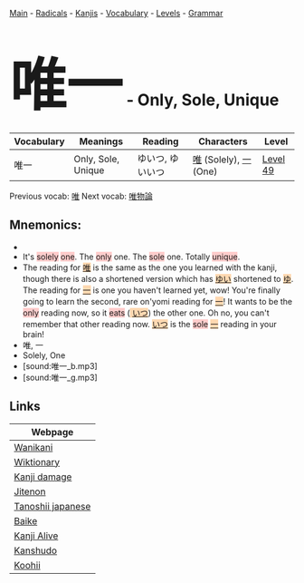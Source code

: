 <style> bigfont {font-size: 100px}</style>
[Main](../README.md) -
[Radicals](../radicals.md) -
[Kanjis](../kanjis.md) -
[Vocabulary](../vocabulary.md) -
[Levels](../levels.md) -
[Grammar](../grammar.md)
# <bigfont> 唯一</bigfont> - Only, Sole, Unique 

| Vocabulary | Meanings | Reading | Characters | Level |
| --- | --- | --- | --- | --- |
| 唯一 | Only, Sole, Unique | ゆいつ, ゆいいつ |  [唯](../kanjis/唯.md) (Solely), [一](../kanjis/一.md) (One) | [Level 49](../levels/wk_level49.md) |

Previous vocab: [唯](唯.md) Next vocab: [唯物論](唯物論.md) 

## Mnemonics:

* 
* It's <span style="background-color:#ffcccb"> solely</span> <span style="background-color:#ffcccb"> one</span>. The <span style="background-color:#ffcccb"> only</span> one. The <span style="background-color:#ffcccb"> sole</span> one. Totally <span style="background-color:#ffcccb"> unique</span>.
* The reading for <span style="background-color:#fed8b1"> [唯](https://jisho.org/search/唯)</span> is the same as the one you learned with the kanji, though there is also a shortened version which has <span style="background-color:#fed8b1"> [ゆい]([ゆ](https://jisho.org/search/ゆ)い)</span> shortened to <span style="background-color:#fed8b1"> [ゆ](https://jisho.org/search/ゆ)</span>. The reading for <span style="background-color:#fed8b1"> [一](https://jisho.org/search/一)</span> is one you haven't learned yet, wow! You're finally going to learn the second, rare on'yomi reading for <span style="background-color:#fed8b1"> [一](https://jisho.org/search/一)</span>! It wants to be the <span style="background-color:#ffcccb"> only</span> reading now, so it <span style="background-color:#ffcccb"> eats</span> (<span style="background-color:#fed8b1"> [いつ](https://jisho.org/search/いつ)</span>) the other one. Oh no, you can't remember that other reading now. <span style="background-color:#fed8b1"> [いつ](https://jisho.org/search/いつ)</span> is the <span style="background-color:#ffcccb"> sole</span> <span style="background-color:#fed8b1"> [一](https://jisho.org/search/一)</span> reading in your brain!
* 唯, 一
* Solely, One
* [sound:唯一_b.mp3]
* [sound:唯一_g.mp3]


## Links 

| Webpage |
| --- |
| [Wanikani          ](https://www.wanikani.com/kanji/唯一) |
| [Wiktionary        ](https://en.wiktionary.org/wiki/唯一) |
| [Kanji damage      ](http://www.kanjidamage.com/kanji/search?utf8=✓&q=唯一) |
| [Jitenon           ](https://jitenon.com/kanji/唯一) |
| [Tanoshii japanese ](https://www.tanoshiijapanese.com/dictionary/kanji.cfm?k=唯一) |
| [Baike             ](https://baike.baidu.com/item/唯一) |
| [Kanji Alive       ](https://app.kanjialive.com/唯一) |
| [Kanshudo          ](https://www.kanshudo.com/searchmn?q=唯一) |
| [Koohii            ](https://kanji.koohii.com/study/kanji/唯一) |
